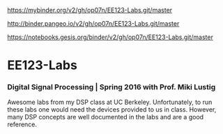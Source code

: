 https://mybinder.org/v2/gh/op07n/EE123-Labs.git/master

http://binder.pangeo.io/v2/gh/op07n/EE123-Labs.git/master

https://notebooks.gesis.org/binder/v2/gh/op07n/EE123-Labs.git/master

# EE123-Labs
### Digital Signal Processing | Spring 2016 with Prof. Miki Lustig
Awesome labs from my DSP class at UC Berkeley. Unfortunately, to run these labs one would need the devices provided to us in class. However, many DSP concepts are well documented in the labs and are a good reference.
